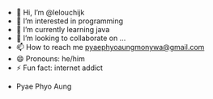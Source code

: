 - 👋 Hi, I’m @lelouchijk
- 👀 I’m interested in programming
- 🌱 I’m currently learning java
- 💞️ I’m looking to collaborate on ...
- 📫 How to reach me pyaephyoaungmonywa@gmail.com
- 😄 Pronouns: he/him
- ⚡ Fun fact: internet addict
- <p>Pyae Phyo Aung</p>

<!---
lelouchijk/lelouchijk is a ✨ special ✨ repository because its `README.md` (this file) appears on your GitHub profile.
You can click the Preview link to take a look at your changes.
--->
